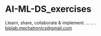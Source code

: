 # AI-ML-DS_exercises
Llearn, share, collaborate & implement.
...
..
.
biplab.mechatronics@gmail.com
